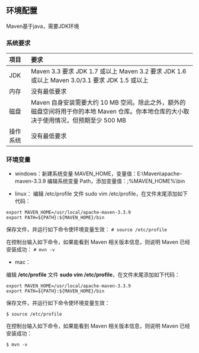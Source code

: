 ## 环境配置

Maven基于java，需要JDK环境

### 系统要求

| 项目     | 要求                                                         |
| :------- | :----------------------------------------------------------- |
| JDK      | Maven 3.3 要求 JDK 1.7 或以上 Maven 3.2 要求 JDK 1.6 或以上 Maven 3.0/3.1 要求 JDK 1.5 或以上 |
| 内存     | 没有最低要求                                                 |
| 磁盘     | Maven 自身安装需要大约 10 MB 空间。除此之外，额外的磁盘空间将用于你的本地 Maven 仓库。你本地仓库的大小取决于使用情况，但预期至少 500 MB |
| 操作系统 | 没有最低要求                                                 |

### 环境变量

- windows：新建系统变量 MAVEN_HOME，变量值：E:\Maven\apache-maven-3.3.9  编辑系统变量 Path，添加变量值：;%MAVEN_HOME%\bin

- linux：
  编辑 /etc/profile 文件 sudo vim /etc/profile，在文件末尾添加如下代码：

```
export MAVEN_HOME=/usr/local/apache-maven-3.3.9
export PATH=${PATH}:${MAVEN_HOME}/bin
```

保存文件，并运行如下命令使环境变量生效：
```# source /etc/profile```

在控制台输入如下命令，如果能看到 Maven 相关版本信息，则说明 Maven 已经安装成功：
```# mvn -v```

- mac：

编辑 **/etc/profile** 文件 **sudo vim /etc/profile**，在文件末尾添加如下代码：

```
export MAVEN_HOME=/usr/local/apache-maven-3.3.9
export PATH=${PATH}:${MAVEN_HOME}/bin
```

保存文件，并运行如下命令使环境变量生效：

```
$ source /etc/profile
```

在控制台输入如下命令，如果能看到 Maven 相关版本信息，则说明 Maven 已经安装成功：

```
$ mvn -v
```
